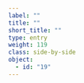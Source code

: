 ```yaml
---
label: ""
title: ""
short_title: ""
type: entry
weight: 119
class: side-by-side
object:
  - id: "19"
---
```

